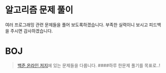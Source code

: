 # 알고리즘 문제 풀이
여러 프로그래밍 관련 문제들을 풀어 보도록하겠습니다.
부족한 실력이니 보시고 피드백을 주시면 감사하겠습니다.
# BOJ
> [백준 온라인 저지](https://www.acmicpc.net/)에 있는 문제들을 다룹니다. ####하루 한문제 풀기를 목표로..!
